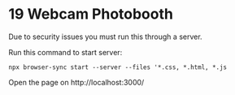 # 19 Webcam Photobooth

Due to security issues you must run this through a server.

Run this command to start server:

`npx browser-sync start --server --files '*.css, *.html, *.js`

Open the page on
http://localhost:3000/
